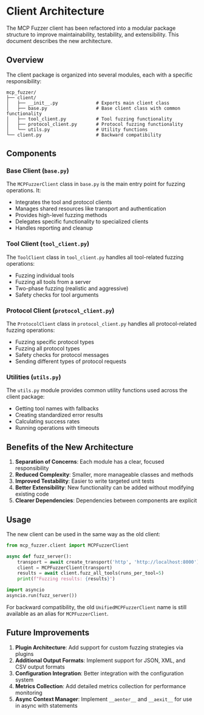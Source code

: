 # Client Architecture

The MCP Fuzzer client has been refactored into a modular package structure to improve maintainability, testability, and extensibility. This document describes the new architecture.

## Overview

The client package is organized into several modules, each with a specific responsibility:

```
mcp_fuzzer/
├── client/
│   ├── __init__.py              # Exports main client class
│   ├── base.py                  # Base client class with common functionality
│   ├── tool_client.py           # Tool fuzzing functionality
│   ├── protocol_client.py       # Protocol fuzzing functionality
│   └── utils.py                 # Utility functions
└── client.py                    # Backward compatibility
```

## Components

### Base Client (`base.py`)

The `MCPFuzzerClient` class in `base.py` is the main entry point for fuzzing operations. It:

- Integrates the tool and protocol clients
- Manages shared resources like transport and authentication
- Provides high-level fuzzing methods
- Delegates specific functionality to specialized clients
- Handles reporting and cleanup

### Tool Client (`tool_client.py`)

The `ToolClient` class in `tool_client.py` handles all tool-related fuzzing operations:

- Fuzzing individual tools
- Fuzzing all tools from a server
- Two-phase fuzzing (realistic and aggressive)
- Safety checks for tool arguments

### Protocol Client (`protocol_client.py`)

The `ProtocolClient` class in `protocol_client.py` handles all protocol-related fuzzing operations:

- Fuzzing specific protocol types
- Fuzzing all protocol types
- Safety checks for protocol messages
- Sending different types of protocol requests

### Utilities (`utils.py`)

The `utils.py` module provides common utility functions used across the client package:

- Getting tool names with fallbacks
- Creating standardized error results
- Calculating success rates
- Running operations with timeouts

## Benefits of the New Architecture

1. **Separation of Concerns**: Each module has a clear, focused responsibility
2. **Reduced Complexity**: Smaller, more manageable classes and methods
3. **Improved Testability**: Easier to write targeted unit tests
4. **Better Extensibility**: New functionality can be added without modifying existing code
5. **Clearer Dependencies**: Dependencies between components are explicit

## Usage

The new client can be used in the same way as the old client:

```python
from mcp_fuzzer.client import MCPFuzzerClient

async def fuzz_server():
    transport = await create_transport('http', 'http://localhost:8000')
    client = MCPFuzzerClient(transport)
    results = await client.fuzz_all_tools(runs_per_tool=5)
    print(f"Fuzzing results: {results}")

import asyncio
asyncio.run(fuzz_server())
```

For backward compatibility, the old `UnifiedMCPFuzzerClient` name is still available as an alias for `MCPFuzzerClient`.

## Future Improvements

1. **Plugin Architecture**: Add support for custom fuzzing strategies via plugins
2. **Additional Output Formats**: Implement support for JSON, XML, and CSV output formats
3. **Configuration Integration**: Better integration with the configuration system
4. **Metrics Collection**: Add detailed metrics collection for performance monitoring
5. **Async Context Manager**: Implement `__aenter__` and `__aexit__` for use in async with statements
